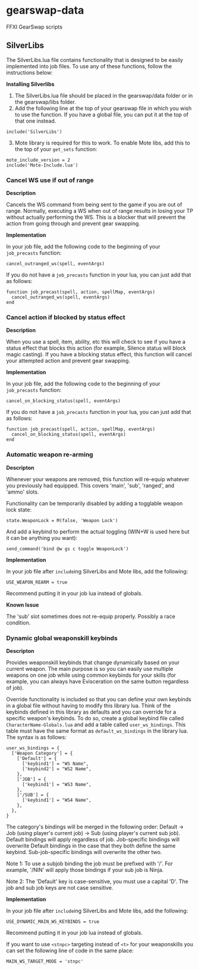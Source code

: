 # gearswap-data
FFXI GearSwap scripts

## SilverLibs
The SilverLibs.lua file contains functionality that is designed to be easily implemented into job files. To use any of these functions, follow the instructions below:

**Installing Silverlibs**
1. The SilverLibs.lua file should be placed in the gearswap/data folder or in the gearswap/libs folder.
2. Add the following line at the top of your gearswap file in which you wish to use the function. If you have a global file, you can put it at the top of that one instead.
```
include('SilverLibs')
```
3. Mote library is required for this to work. To enable Mote libs, add this to the top of your `get_sets` function:
```
mote_include_version = 2
include('Mote-Include.lua')
```

### Cancel WS use if out of range
**Description**

Cancels the WS command from being sent to the game if you are out of range. Normally, executing a WS when out of range results in losing your TP without actually performing the WS. This is a blocker that will prevent the action from going through and prevent gear swapping.

**Implementation**

In your job file, add the following code to the beginning of your `job_precasts` function:
```
cancel_outranged_ws(spell, eventArgs)
```

If you do not have a `job_precasts` function in your lua, you can just add that as follows:
```
function job_precast(spell, action, spellMap, eventArgs)
  cancel_outranged_ws(spell, eventArgs)
end
```

### Cancel action if blocked by status effect
**Description**

When you use a spell, item, ability, etc this will check to see if you have a status effect that blocks this action (for example, Silence status will block magic casting). If you have a blocking status effect, this function will cancel your attempted action and prevent gear swapping.

**Implementation**

In your job file, add the following code to the beginning of your `job_precasts` function:
```
cancel_on_blocking_status(spell, eventArgs)
```

If you do not have a `job_precasts` function in your lua, you can just add that as follows:
```
function job_precast(spell, action, spellMap, eventArgs)
  cancel_on_blocking_status(spell, eventArgs)
end
```

### Automatic weapon re-arming
**Descripton**

Whenever your weapons are removed, this function will re-equip whatever you previously had equipped. This covers 'main', 'sub', 'ranged', and 'ammo' slots.

Functionality can be temporarily disabled by adding a togglable weapon lock state:
```
state.WeaponLock = M(false, 'Weapon Lock')
```

And add a keybind to perform the actual toggling (WIN+W is used here but it can be anything you want):
```
send_command('bind @w gs c toggle WeaponLock')
```

**Implementation**

In your job file after `include`ing SilverLibs and Mote libs, add the following:
```
USE_WEAPON_REARM = true
```
Recommend putting it in your job lua instead of globals.

**Known Issue**

The 'sub' slot sometimes does not re-equip properly. Possibly a race condition.

### Dynamic global weaponskill keybinds
**Descripton**

Provides weaponskill keybinds that change dynamically based on your current weapon. The main purpose is
so you can easily use multiple weapons on one job while using common keybinds for your skills (for example,
you can always have Evisceration on the same button regardless of job).

Override functionality is included so that you can define your own keybinds in a global file without having
to modify this library lua. Think of the keybinds defined in this library as defaults and you can override
for a specific weapon's keybinds. To do so, create a global keybind file called `CharacterName-Globals.lua` and
add a table called `user_ws_bindings`. This table must have the same format as `default_ws_bindings` in the library lua.
The syntax is as follows:
```
user_ws_bindings = {
  ['Weapon Category'] = {
    ['Default'] = {
      ['keybind1'] = "WS Name",
      ['keybind2'] = "WS2 Name",
    },
    ['JOB'] = {
      ['keybind1'] = "WS3 Name",
    },
    ['/SUB'] = {
      ['keybind1'] = "WS4 Name",
    },
  },
}
```
The category's bindings will be merged in the following order: Default -> Job (using player's current job) -> Sub (using
player's current sub job). Default bindings will apply regardless of job. Job-specific bindings will overwrite Default
bindings in the case that they both define the same keybind. Sub-job-specific bindings will overwrite the other two.

Note 1: To use a subjob binding the job must be prefixed with '/'. For example, '/NIN' will apply
those bindings if your sub job is Ninja.

Note 2: The 'Default' key is case-sensitive, you must use a capital 'D'. The job and sub job keys are not case sensitive.

**Implementation**

In your job file after `include`ing SilverLibs and Mote libs, add the following:
```
USE_DYNAMIC_MAIN_WS_KEYBINDS = true
```
Recommend putting it in your job lua instead of globals.

If you want to use `<stnpc>` targeting instead of `<t>` for your weaponskills you can set the following line
of code in the same place:
```
MAIN_WS_TARGET_MODE = 'stnpc'
```